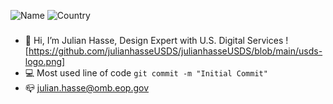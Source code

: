 ![Name](https://img.shields.io/badge/JULIAN%20HASSE-UX%20DESIGNER-red)
![Country](https://img.shields.io/badge/North%20Carolina-USA-blue)


###
- 👋 Hi, I’m Julian Hasse, Design Expert with U.S. Digital Services ![https://github.com/julianhasseUSDS/julianhasseUSDS/blob/main/usds-logo.png]
- :computer: Most used line of code `git commit -m "Initial Commit"`
- 📪 julian.hasse@omb.eop.gov


